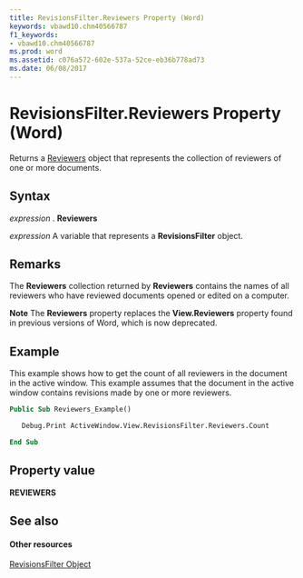 ```yaml
---
title: RevisionsFilter.Reviewers Property (Word)
keywords: vbawd10.chm40566787
f1_keywords:
- vbawd10.chm40566787
ms.prod: word
ms.assetid: c076a572-602e-537a-52ce-eb36b778ad73
ms.date: 06/08/2017
---
```



# RevisionsFilter.Reviewers Property (Word)

Returns a [Reviewers](reviewers-object-word.md) object that represents the collection of reviewers of one or more documents.


## Syntax

 _expression_ . **Reviewers**

 _expression_ A variable that represents a **RevisionsFilter** object.


## Remarks

The  **Reviewers** collection returned by **Reviewers** contains the names of all reviewers who have reviewed documents opened or edited on a computer.


 **Note**  The  **Reviewers** property replaces the **View.Reviewers** property found in previous versions of Word, which is now deprecated.


## Example

This example shows how to get the count of all reviewers in the document in the active window. This example assumes that the document in the active window contains revisions made by one or more reviewers.


```vb
Public Sub Reviewers_Example()

   Debug.Print ActiveWindow.View.RevisionsFilter.Reviewers.Count

End Sub
```


## Property value

 **REVIEWERS**


## See also


#### Other resources


[RevisionsFilter Object](revisionsfilter-object-word.md)


